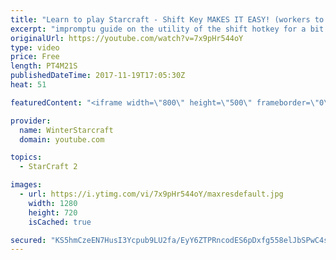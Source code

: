 ```yaml
---
title: "Learn to play Starcraft - Shift Key MAKES IT EASY! (workers to gas, waypoints, ctrl grps, moving)"
excerpt: "impromptu guide on the utility of the shift hotkey for a bit of everything"
originalUrl: https://youtube.com/watch?v=7x9pHr544oY
type: video
price: Free
length: PT4M21S
publishedDateTime: 2017-11-19T17:05:30Z
heat: 51

featuredContent: "<iframe width=\"800\" height=\"500\" frameborder=\"0\" src=\"https://www.youtube.com/embed/7x9pHr544oY\" allow=\"accelerometer; autoplay; encrypted-media; gyroscope; picture-in-picture\" allowfullscreen></iframe>"

provider:
  name: WinterStarcraft
  domain: youtube.com

topics:
  - StarCraft 2

images:
  - url: https://i.ytimg.com/vi/7x9pHr544oY/maxresdefault.jpg
    width: 1280
    height: 720
    isCached: true

secured: "KS5hmCzeEN7HusI3Ycpub9LU2fa/EyY6ZTPRncodES6pDxfg558elJbSPwC4soQw9hG5XQAYJ8nkhU2iUkEc+fXaxeDlUYAvA14Nz6RZUyaozl2KDDz4pND+u5Fql25lrGEbAZ9NHSxONzsc+8koywYhKI3Ro/T8wz62ODEaOR7AlSyVgmxCWetQQua+3+klyF9bBKAve5NqKABxcFJ+GOjMme/ItAMosEPQKU0Em9QfW7eg2ecDoiQ3db3auhRXJuzuJfHJIv+e1KYe41efttsYAz2ijGl42kqX4XXaPKMloZgKqGKjcsWmUHBsWp4NnbZvQqyANyl7bRXrXyuqonJ1Af9Bs/VR9BC8ShNyZrwFP31RNHAcmkOk5FQ5MiHGb4/j91KGFCIT/rgdv/uB+g228pCPv1RAsLIiqZk4HK4=;sRivxk1sM2oNbGDl/MyRjg=="
---
```


